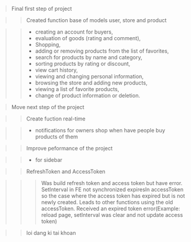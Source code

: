 > Final first step of project

> > Created function base of models user, store and product

> > - creating an account for buyers,
> > - evaluation of goods (rating and comment),
> > - Shopping,
> > - adding or removing products from the list of favorites,
> > - search for products by name and category,
> > - sorting products by rating or discount,
> > - view cart history,
> > - viewing and changing personal information,
> > - browsing the store and adding new products,
> > - viewing a list of favorite products,
> > - change of product information or deletion.

> Move next step of the project

> > Create fuction real-time

> > - notifications for owners shop when have people buy products of them

> > Improve peformance of the project

> > - for sidebar

> > RefreshToken and AccessToken

> > > Was build refresh token and access token but have error. SetInterval in FE not synchronized expiresIn accessToken so the case where the access token has expired but is not newly created. Leads to other functions using the old accessToken. Received an expired token error(Example: reload page, setInterval was clear and not update access token)


>> loi dang ki tai khoan